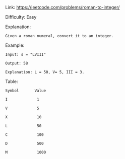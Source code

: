 Link: https://leetcode.com/problems/roman-to-integer/

Difficulty: Easy

Explanation:
    
    Given a roman numeral, convert it to an integer.

Example:
    
    Input: s = "LVIII"
    
    Output: 58
    
    Explanation: L = 50, V= 5, III = 3.

Table:

    Symbol       Value
    
    I             1
    
    V             5
    
    X             10
    
    L             50
    
    C             100
    
    D             500
    
    M             1000
